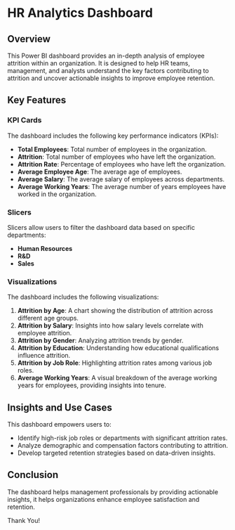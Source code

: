 

# HR Analytics Dashboard

## Overview

This Power BI dashboard provides an in-depth analysis of employee attrition within an organization. It is designed to help HR teams, management, and analysts understand the key factors contributing to attrition and uncover actionable insights to improve employee retention.

## Key Features

### KPI Cards
The dashboard includes the following key performance indicators (KPIs):
- **Total Employees**: Total number of employees in the organization.
- **Attrition**: Total number of employees who have left the organization.
- **Attrition Rate**: Percentage of employees who have left the organization.
- **Average Employee Age**: The average age of employees.
- **Average Salary**: The average salary of employees across departments.
- **Average Working Years**: The average number of years employees have worked in the organization.

### Slicers
Slicers allow users to filter the dashboard data based on specific departments:
- **Human Resources**
- **R&D**
- **Sales**

### Visualizations
The dashboard includes the following visualizations:
1. **Attrition by Age**: A chart showing the distribution of attrition across different age groups.
2. **Attrition by Salary**: Insights into how salary levels correlate with employee attrition.
3. **Attrition by Gender**: Analyzing attrition trends by gender.
4. **Attrition by Education**: Understanding how educational qualifications influence attrition.
5. **Attrition by Job Role**: Highlighting attrition rates among various job roles.
6. **Average Working Years**: A visual breakdown of the average working years for employees, providing insights into tenure.


## Insights and Use Cases
This dashboard empowers users to:
- Identify high-risk job roles or departments with significant attrition rates.
- Analyze demographic and compensation factors contributing to attrition.
- Develop targeted retention strategies based on data-driven insights.

## Conclusion
The dashboard helps management professionals by providing actionable insights, it helps organizations enhance employee satisfaction and retention.


Thank You!
